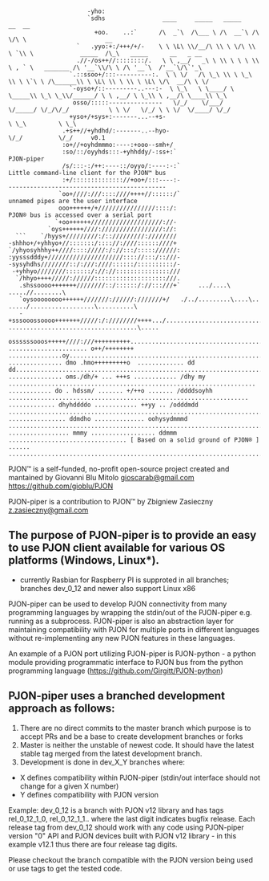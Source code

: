 ```                                                                                                                                     

                      -yho:                                                                                                  
                      `sdhs                ____     _____   _____    __  __                                                  
                        +oo.    ..:`      /\  _`\  /\___ \ /\  __`\ /\ \/\ \                      __                         
                   `   .yyo:+:/+++/+/-    \ \ \L\ \\/__/\ \\ \ \/\ \\ \ `\\ \             _____  /\_\   _____      __   _ __ 
                   .//-/os++//::::::::/.   \ \ ,__/   _\ \ \\ \ \ \ \\ \ , ` \   _______ /\ '__`\\/\ \ /\ '__`\  /'__`\/\`'_\
                 `.::ssoo+/:::----------:.  \ \ \/   /\ \_\ \\ \ \_\ \\ \ \`\ \ /\______\\ \ \L\ \\ \ \\ \ \L\ \/\  __/\ \ \/
                 `-oyso+/::---------..---:-  \ \_\   \ \____/ \ \_____\\ \_\ \_\\/______/ \ \ ,__/ \ \_\\ \ ,__/\ \____\\ \_\
                  osso/:::::---------------   \/_/    \/___/   \/_____/ \/_/\/_/           \ \ \/   \/_/ \ \ \/  \/____/ \/_/
                 +yso+/+sys+:-------...--+s-                                                     \ \_\         \ \_\         
               .+s++//+yhdhd/:-------..--hyo-                                                     \/_/          \/_/     v0.1
               :o+//+oyhdmmmo:----:+ooo--smh+/                                                                               
               :so/::/oyyhds:::-+yhhddy/-:ss+:`                                                                    PJON-piper
               /s/:::-:/++:----::/oyyo/:----:-:`                                 Little command-line client for the PJON™ bus
               :+/:::::::::::::://+oo+/:::----:-                                 --------------------------------------------
              `oo+////:///::::////++++//::::::/`                                         unnamed pipes are the user interface
              ooo++++++/+////////////////::::/:                                      PJON® bus is accessed over a serial port
             `+oo++++++////////////////////://-                                                                              
           `oys++++++////://///////////////://:                                                                              
  ```    `/hyys+/////////:/:://///////:////////                                                                              
-shhho+/+yhhyo+//:::::::/:::://:////::::::////+                                                                              
`/yhyosyhhhy++////:::://///:/://:::/::::://////:                                                                             
:yysssdddy+/////////////////////:::://:::/::///-                                                                             
-sysyhdhs////////::/:///:////::::::/::::::::::/-                                                                             
 -+yhhyo////////:::::::/://://:::::::::::::::///                                                                             
  `/hhyo++++/////://////::::::::::::::::::::///.                                                                             
   .shssoooo+++++++////////::/::::::/://:::///+`     .../....\                          .....//........\                     
   `oysoooooooo++++++///////://////:///////+/   ./../.........\....\..           ...../..................\..........\        
   -+sssooossoooo+++++++/////:/:////////++++.../.........................../..../  ....................................\.....
       ossssssooos+++++////:///++++++++++....................................................................................
...................... o++/++++++++ ...............oy........................................................................
............... dmo .hmo+++++++++o  ............. dd  dd.....................................................................
............... oms./dh/+ ... +++s ............ /dhy my .....................................................................
............ do . hdssm/ ....... +/++o ....... /ddddsoyhh ...................................................................
............. dhyhddddo ............ ++yy .. /odddmdd .......................................................................
................ ddmdho .............. oohysydmmmd ..........................................................................
................. mmmy .................. ddmmm ................................. [ Based on a solid ground of PJON® ] ......
.............................................................................................................................
```
PJON™ is a self-funded, no-profit open-source project created and mantained by Giovanni Blu Mitolo gioscarab@gmail.com
https://github.com/gioblu/PJON

PJON-piper is a contribution to PJON™ by Zbigniew Zasieczny z.zasieczny@gmail.com

The purpose of PJON-piper is to provide an easy to use PJON client available for various OS platforms (Windows, Linux*).
------------------------------------------------------------------------------------------------------------------------
* currently Rasbian for Raspberry PI is supproted in all branches; branches dev_0_12 and newer also support Linux x86
 
PJON-piper can be used to develop PJON connectivity from many programming languages by wrapping the stdin/out of the PJON-piper
e.g. running as a subprocess. PJON-piper is also an abstraction layer for maintaining compatibility with PJON for multiple 
ports in different languages without re-implementing any new PJON features in these languages.

An example of a PJON port utilizing PJON-piper is PJON-python - a python module providing programmatic interface to PJON bus from
the python programming language (https://github.com/Girgitt/PJON-python)


PJON-piper uses a branched development approach as follows: 
-----------------------------------------------------------------
 
1. There are no direct commits to the master branch which purpose is to accept PRs and be a base to create development branches or forks 
2. Master is neither the unstable of newest code. It should have the latest stable tag merged from the latest development branch.
3. Development is done in dev_X_Y branches where:
- X defines compatibility within PJON-piper (stdin/out interface should not change for a given X number)
- Y defines compatibility with PJON version 

Example: dev_0_12 is a branch with PJON v12 library and has tags rel_0_12_1_0, rel_0_12_1_1.. where the last digit indicates bugfix release. Each release tag from dev_0_12 should work with any code using PJON-piper version "0" API and PJON devices built with PJON v12 library - in this example v12.1 thus there are four release tag digits. 

Please checkout the branch compatible with the PJON version being used or use tags to get the tested code. 
